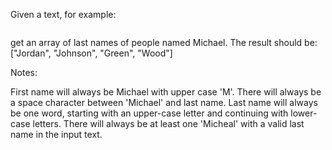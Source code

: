 Given a text, for example:

```const inputText = "Michael, how are you? - Cool, how is John Williamns and Michael Jordan? I don't know but Michael Johnson is fine. Michael do you still score points with LeBron James, Michael Green AKA Star and Michael Wood?";
```

get an array of last names of people named Michael. The result should be:
["Jordan", "Johnson", "Green", "Wood"]

Notes:

First name will always be Michael with upper case 'M'.
There will always be a space character between 'Michael' and last name.
Last name will always be one word, starting with an upper-case letter and continuing with lower-case letters.
There will always be at least one 'Micheal' with a valid last name in the input text.
